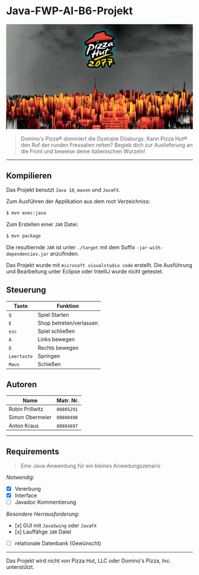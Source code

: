 
# Java-FWP-AI-B6-Projekt

![Pizzahut 2077](src/main/java/com/javafwp/sprites/splashscreen.png)

> Domino's Pizza® dominiert die Dystopie Düsburgs.
> Kann Pizza Hut® den Ruf der runden Fressalien retten?
> Begieb dich zur Auslieferung an die Front und beweise deine italienischen Wurzeln!

---

## Kompilieren

Das Projekt benutzt `Java 18`, `maven` und `JavaFX`.

Zum Ausführen der Applikation aus dem root Verzeichniss:
```bash
$ mvn exec:java
```

Zum Erstellen einer `JAR` Datei:
```bash
$ mvn package
```

Die resultiernde `JAR` ist unter `./target` mit dem Suffix `-jar-with-dependencies.jar` anzufinden.

Das Projekt wurde mit `microsoft visualstudio code` erstellt. Die Ausführung und Bearbeitung unter Eclipse oder IntelliJ wurde nicht getestet.

## Steuerung

| Taste | Funktion |
| --- | --- |
| `Q` | Spiel Starten |
| `E` | Shop betreten/verlassen |
| `esc` | Spiel schließen |
| `A` | Links bewegen |
| `D` | Rechts bewegen |
| `Leertaste` | Springen |
| `Maus` | Schießen |

## Autoren

| Name | Matr. Nr. |
| --- | --- |
|Robin Prillwitz | `00805291`|
|Simon Obermeier | `00800498`|
|Anton Kraus | `00804697`|

---

## Requirements

> Eine Java-Anwendung für ein kleines Anwedungszenario

*Notwendig*:
- [x] Vererbung
- [x] Interface
- [ ] Javadoc Kommentierung

*Besondere Herrausforderung*:
- [x] GUI mit `JavaSwing` oder `JavaFX`
- [x] Lauffähge `JAR` Datei
- [ ] relationale Datenbank (Gewünscht)

---

Das Projekt wird nicht von Pizza Hut, LLC oder Domino's Pizza, Inc. unterstützt.
